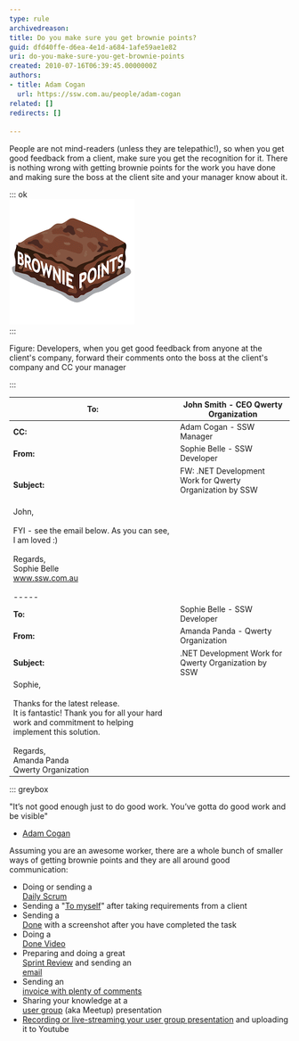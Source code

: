 ```yaml
---
type: rule
archivedreason: 
title: Do you make sure you get brownie points?
guid: dfd40ffe-d6ea-4e1d-a684-1afe59ae1e82
uri: do-you-make-sure-you-get-brownie-points
created: 2010-07-16T06:39:45.0000000Z
authors:
- title: Adam Cogan
  url: https://ssw.com.au/people/adam-cogan
related: []
redirects: []

---
```


People are not mind-readers (unless they are telepathic!), so when you get good feedback from a client, make sure you get the recognition for it. There is nothing wrong with getting brownie points for the work you have done and making sure the boss at the client site and your manager know about it. 

<!--endintro-->

::: ok  
![](brownie-points.png)  
:::  

Figure: Developers, when you get good feedback from anyone at the client's company, forward their comments onto the boss at the client's company and CC your manager


:::



| **To:**  | John Smith - CEO Qwerty Organization  |
| --- | --- |
| **CC:**  | Adam Cogan - SSW Manager  |
| **From:**  | Sophie Belle - SSW Developer  |
| **Subject:**  | FW: .NET Development Work for Qwerty Organization by SSW <br>                     <br> |
| John,<br><br>FYI - see the email below. As you can see, I am loved :)<br><br>Regards,                          <br> Sophie Belle                          <br>www.ssw.com.au<br><br>----- |
| **To:**  | Sophie Belle - SSW Developer  |
| **From:**  | Amanda Panda - Qwerty Organization  |
| **Subject:**  | .NET Development Work for Qwerty Organization by SSW  |
| Sophie,<br><br>Thanks for the latest release.<br> It is fantastic! Thank you for all your hard work and commitment to helping implement this solution.<br><br>Regards,                          <br> Amanda Panda                          <br> Qwerty Organization |


::: greybox

"It’s not good enough just to do good work.
You’ve gotta do good work and be visible"

- [Adam Cogan](https://www.ssw.com.au/people/adam-cogan)

Assuming you are an awesome worker, there are a whole bunch of smaller ways of getting brownie points and they are all around good communication:

* Doing or sending a <br>      [Daily Scrum](/methodology-do-you-do-daily-scrums-aka-stand-up-meetings)
* Sending a "[To myself](/dones-do-you-send-yourself-emails)" after taking requirements from a client
* Sending a <br>      [Done](/done-do-you-know-when-to-send-a-done-email-in-scrum) with a screenshot after you have completed the task
* Doing a <br>      [Done Video](/do-you-send-done-videos)
* Preparing and doing a great <br>      [Sprint Review](/do-you-know-what-happens-at-a-sprint-review-meeting) and sending an <br>      [email](/do-you-create-a-sprint-review-retro-email)
* Sending an <br>      [invoice with plenty of comments](/do-you-know-how-to-describe-the-work-you-have-done-while-avoiding-the-word-bug)
* Sharing your knowledge at a <br>      [user group](https://www.ssw.com.au/ssw/NETUG/) (aka Meetup) presentation
* [Recording or live-streaming your user group presentation](https://www.ssw.com.au/ssw/Consulting/Video-Production/Conference-Video-Recording.aspx) and uploading it to Youtube
